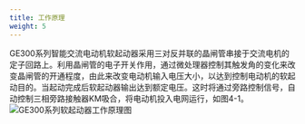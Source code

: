 ```yaml
---
title: 工作原理 
weight: 5
---
```


GE300系列智能交流电动机软起动器采用三对反并联的晶闸管串接于交流电机的定子回路上。利用晶闸管的电子开关作用，通过微处理器控制其触发角的变化来改变晶闸管的开通程度，由此来改变电动机输入电压大小，以达到控制电动机的软起动目的。当起动完成后软起动器输出达到额定电压。这时将通过旁路控制信号，自动控制三相旁路接触器KM吸合，将电动机投入电网运行，如图4-1。
![GE300系列软起动器工作原理图](/images/ge300/2.png)